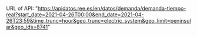 URL of API: "https://apidatos.ree.es/en/datos/demanda/demanda-tiempo-real?start_date=2021-04-26T00:00&end_date=2021-04-26T23:59&time_trunc=hour&geo_trunc=electric_system&geo_limit=peninsular&geo_ids=8741"

